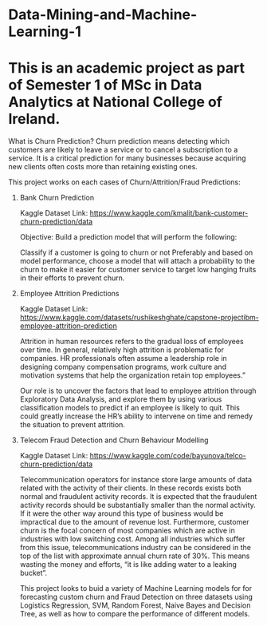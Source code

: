 # Data-Mining-and-Machine-Learning-1

This is an academic project as part of Semester 1 of MSc in Data Analytics at National College of Ireland.
======================================================================================
What is Churn Prediction?
Churn prediction means detecting which customers are likely to leave a service or to cancel a subscription to a service. It is a critical prediction for many businesses because acquiring new clients often costs more than retaining existing ones.

This project works on each cases of Churn/Attrition/Fraud Predictions:

   1. Bank Churn Prediction
  
      Kaggle Dataset Link:  https://www.kaggle.com/kmalit/bank-customer-churn-prediction/data
     
      Objective:
      Build a prediction model that will perform the following:
     
      Classify if a customer is going to churn or not Preferably and based on model performance, choose a model that will attach a probability to the churn to make it       easier for customer service to target low hanging fruits in their efforts to prevent churn.
 
  2. Employee Attrition Predictions
  
     Kaggle Dataset Link:  https://www.kaggle.com/datasets/rushikeshghate/capstone-projectibm-employee-attrition-prediction
     
     Attrition in human resources refers to the gradual loss of employees over time. In general, relatively high attrition is problematic for companies. HR                  professionals often assume a leadership role in designing company compensation programs, work culture and motivation systems that help the organization retain top      employees.”
     
     Our role is to uncover the factors that lead to employee attrition through Exploratory Data Analysis, and explore them by using various classification models to        predict if an employee is likely to quit. This could greatly increase the HR’s ability to intervene on time and remedy the situation to prevent attrition.
	
  3. Telecom Fraud Detection and Churn Behaviour Modelling
  
     Kaggle Dataset Link:  https://www.kaggle.com/code/bayunova/telco-churn-prediction/data

     Telecommunication operators for instance store large amounts of data related with the activity of their clients. In these records exists both normal and                fraudulent activity records. It is expected that the fraudulent activity records should be substantially smaller than the normal activity. If it were the other        way around this type of business would be impractical due to the amount of revenue lost. Furthermore, customer churn is the focal concern of most companies which      are active in industries with low switching cost. Among all industries which suffer from this issue, telecommunications industry can be considered in the top of        the list with approximate annual churn rate of 30%. This means wasting the money and efforts, “it is like adding water to a leaking bucket”.

     This project looks to buid a variety of Machine Learning models for for forecasting custom churn and Fraud Detection on three datasets using Logistics Regression,      SVM, Random Forest, Naive Bayes and Decision Tree, as well as how to compare the performance of different models.

